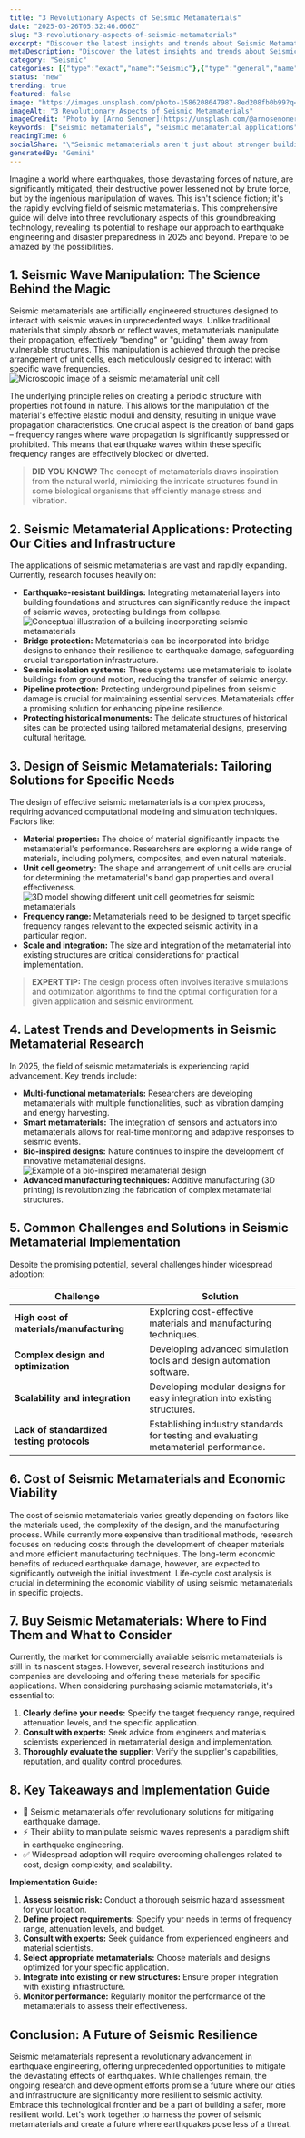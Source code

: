 ```yaml
---
title: "3 Revolutionary Aspects of Seismic Metamaterials"
date: "2025-03-26T05:32:46.666Z"
slug: "3-revolutionary-aspects-of-seismic-metamaterials"
excerpt: "Discover the latest insights and trends about Seismic Metamaterials. This comprehensive guide covers everything you need to know about Seismic Metamaterials in 2025."
metaDescription: "Discover the latest insights and trends about Seismic Metamaterials. This comprehensive guide covers everything you need to know about Seismic Metamaterial..."
category: "Seismic"
categories: [{"type":"exact","name":"Seismic"},{"type":"general","name":"Engineering"},{"type":"medium","name":"Materials Science"},{"type":"specific","name":"Wave Propagation"},{"type":"niche","name":"Band Gap Design"}]
status: "new"
trending: true
featured: false
image: "https://images.unsplash.com/photo-1586208647987-8ed208fb0b99?q=85&w=1200&fit=max&fm=webp&auto=compress"
imageAlt: "3 Revolutionary Aspects of Seismic Metamaterials"
imageCredit: "Photo by [Arno Senoner](https://unsplash.com/@arnosenoner) on Unsplash"
keywords: ["seismic metamaterials", "seismic metamaterial applications", "earthquake metamaterials", "metamaterials for vibration control", "design of seismic metamaterials", "buy seismic metamaterials", "seismic metamaterial research", "seismic wave attenuation metamaterials", "cost of seismic metamaterials", "seismic metamaterial properties"]
readingTime: 6
socialShare: "\"Seismic metamaterials aren't just about stronger buildings; they're about reimagining how we interact with the very forces of nature itself.\""
generatedBy: "Gemini"
---
```




Imagine a world where earthquakes, those devastating forces of nature, are significantly mitigated, their destructive power lessened not by brute force, but by the ingenious manipulation of waves.  This isn't science fiction; it's the rapidly evolving field of seismic metamaterials.  This comprehensive guide will delve into three revolutionary aspects of this groundbreaking technology, revealing its potential to reshape our approach to earthquake engineering and disaster preparedness in 2025 and beyond.  Prepare to be amazed by the possibilities.

## 1.  Seismic Wave Manipulation: The Science Behind the Magic

Seismic metamaterials are artificially engineered structures designed to interact with seismic waves in unprecedented ways. Unlike traditional materials that simply absorb or reflect waves, metamaterials manipulate their propagation, effectively "bending" or "guiding" them away from vulnerable structures.  This manipulation is achieved through the precise arrangement of unit cells, each meticulously designed to interact with specific wave frequencies. ![Microscopic image of a seismic metamaterial unit cell](https://images.unsplash.com/photo-1581428079687-1e64df364323?q=85&w=1200&fit=max&fm=webp&auto=compress)

The underlying principle relies on creating a periodic structure with properties not found in nature. This allows for the manipulation of the material's effective elastic moduli and density, resulting in unique wave propagation characteristics.  One crucial aspect is the creation of band gaps – frequency ranges where wave propagation is significantly suppressed or prohibited. This means that earthquake waves within these specific frequency ranges are effectively blocked or diverted.

> **DID YOU KNOW?**  The concept of metamaterials draws inspiration from the natural world, mimicking the intricate structures found in some biological organisms that efficiently manage stress and vibration.

## 2.  Seismic Metamaterial Applications: Protecting Our Cities and Infrastructure

The applications of seismic metamaterials are vast and rapidly expanding.  Currently, research focuses heavily on:

* **Earthquake-resistant buildings:** Integrating metamaterial layers into building foundations and structures can significantly reduce the impact of seismic waves, protecting buildings from collapse.  ![Conceptual illustration of a building incorporating seismic metamaterials](https://images.unsplash.com/photo-1586208647987-8ed208fb0b99?q=85&w=1200&fit=max&fm=webp&auto=compress)
* **Bridge protection:**  Metamaterials can be incorporated into bridge designs to enhance their resilience to earthquake damage, safeguarding crucial transportation infrastructure.
* **Seismic isolation systems:**  These systems use metamaterials to isolate buildings from ground motion, reducing the transfer of seismic energy.
* **Pipeline protection:**  Protecting underground pipelines from seismic damage is crucial for maintaining essential services. Metamaterials offer a promising solution for enhancing pipeline resilience.
* **Protecting historical monuments:**  The delicate structures of historical sites can be protected using tailored metamaterial designs, preserving cultural heritage.

## 3.  Design of Seismic Metamaterials: Tailoring Solutions for Specific Needs

The design of effective seismic metamaterials is a complex process, requiring advanced computational modeling and simulation techniques.  Factors like:

* **Material properties:** The choice of material significantly impacts the metamaterial's performance.  Researchers are exploring a wide range of materials, including polymers, composites, and even natural materials.
* **Unit cell geometry:** The shape and arrangement of unit cells are crucial for determining the metamaterial's band gap properties and overall effectiveness.  ![3D model showing different unit cell geometries for seismic metamaterials](https://images.unsplash.com/photo-1559424092-88b61cb7a6c2?q=85&w=1200&fit=max&fm=webp&auto=compress)
* **Frequency range:** Metamaterials need to be designed to target specific frequency ranges relevant to the expected seismic activity in a particular region.
* **Scale and integration:**  The size and integration of the metamaterial into existing structures are critical considerations for practical implementation.

> **EXPERT TIP:**  The design process often involves iterative simulations and optimization algorithms to find the optimal configuration for a given application and seismic environment.

## 4.  Latest Trends and Developments in Seismic Metamaterial Research

In 2025, the field of seismic metamaterials is experiencing rapid advancement.  Key trends include:

* **Multi-functional metamaterials:**  Researchers are developing metamaterials with multiple functionalities, such as vibration damping and energy harvesting.
* **Smart metamaterials:**  The integration of sensors and actuators into metamaterials allows for real-time monitoring and adaptive responses to seismic events.
* **Bio-inspired designs:**  Nature continues to inspire the development of innovative metamaterial designs.  ![Example of a bio-inspired metamaterial design](https://images.unsplash.com/photo-1712185941027-47535789285a?q=85&w=1200&fit=max&fm=webp&auto=compress)
* **Advanced manufacturing techniques:**  Additive manufacturing (3D printing) is revolutionizing the fabrication of complex metamaterial structures.

## 5.  Common Challenges and Solutions in Seismic Metamaterial Implementation

Despite the promising potential, several challenges hinder widespread adoption:

| Challenge                      | Solution                                                                   |
|---------------------------------|---------------------------------------------------------------------------|
| **High cost of materials/manufacturing** | Exploring cost-effective materials and manufacturing techniques.         |
| **Complex design and optimization** | Developing advanced simulation tools and design automation software.      |
| **Scalability and integration**  | Developing modular designs for easy integration into existing structures. |
| **Lack of standardized testing protocols** | Establishing industry standards for testing and evaluating metamaterial performance. |

## 6.  Cost of Seismic Metamaterials and Economic Viability

The cost of seismic metamaterials varies greatly depending on factors like the materials used, the complexity of the design, and the manufacturing process.  While currently more expensive than traditional methods, research focuses on reducing costs through the development of cheaper materials and more efficient manufacturing techniques.  The long-term economic benefits of reduced earthquake damage, however, are expected to significantly outweigh the initial investment.  Life-cycle cost analysis is crucial in determining the economic viability of using seismic metamaterials in specific projects.

## 7.  Buy Seismic Metamaterials: Where to Find Them and What to Consider

Currently, the market for commercially available seismic metamaterials is still in its nascent stages.  However, several research institutions and companies are developing and offering these materials for specific applications.  When considering purchasing seismic metamaterials, it's essential to:

1. **Clearly define your needs:**  Specify the target frequency range, required attenuation levels, and the specific application.
2. **Consult with experts:**  Seek advice from engineers and materials scientists experienced in metamaterial design and implementation.
3. **Thoroughly evaluate the supplier:**  Verify the supplier's capabilities, reputation, and quality control procedures.

## 8.  Key Takeaways and Implementation Guide

* 🔑 Seismic metamaterials offer revolutionary solutions for mitigating earthquake damage.
* ⚡ Their ability to manipulate seismic waves represents a paradigm shift in earthquake engineering.
* ✅  Widespread adoption will require overcoming challenges related to cost, design complexity, and scalability.

**Implementation Guide:**

1. **Assess seismic risk:**  Conduct a thorough seismic hazard assessment for your location.
2. **Define project requirements:**  Specify your needs in terms of frequency range, attenuation levels, and budget.
3. **Consult with experts:**  Seek guidance from experienced engineers and material scientists.
4. **Select appropriate metamaterials:**  Choose materials and designs optimized for your specific application.
5. **Integrate into existing or new structures:**  Ensure proper integration with existing infrastructure.
6. **Monitor performance:**  Regularly monitor the performance of the metamaterials to assess their effectiveness.

## Conclusion:  A Future of Seismic Resilience

Seismic metamaterials represent a revolutionary advancement in earthquake engineering, offering unprecedented opportunities to mitigate the devastating effects of earthquakes. While challenges remain, the ongoing research and development efforts promise a future where our cities and infrastructure are significantly more resilient to seismic activity.  Embrace this technological frontier and be a part of building a safer, more resilient world.  Let's work together to harness the power of seismic metamaterials and create a future where earthquakes pose less of a threat.
